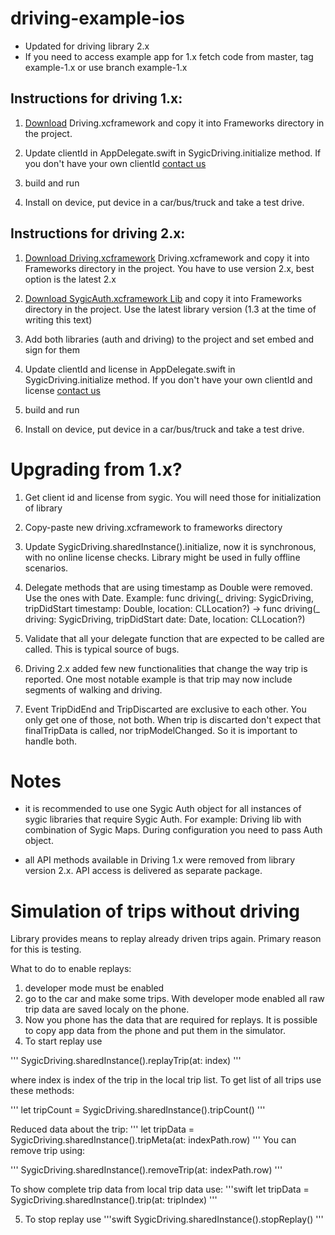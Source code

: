 # driving-example-ios

- Updated for driving library 2.x
- If you need to access example app for 1.x fetch code from master, tag example-1.x or use branch example-1.x

## Instructions for driving 1.x:
1. [Download](https://public.repo.sygic.com/#browse/browse:maven-sygic-releases:com%2Fsygic%2Fadas%2Fdriving) Driving.xcframework and copy it into Frameworks directory in the project. 


2. Update clientId in AppDelegate.swift in SygicDriving.initialize method. If you don't have your own clientId [contact us](https://www.sygic.com/enterprise/contact-us)

3. build and run

4. Install on device, put device in a car/bus/truck and take a test drive.



## Instructions for driving 2.x:

1. [Download Driving.xcframework](https://public.repo.sygic.com/#browse/browse:maven-sygic-releases:com%2Fsygic%2Fadas%2Fdriving) Driving.xcframework and copy it into Frameworks directory in the project. You have to use version 2.x, best option is the latest 2.x

2. [Download SygicAuth.xcframework Lib](https://public.repo.sygic.com/#browse/browse:maven-sygic-releases:com%2Fsygic%2Flib%2Fauth%2Fsygicauth-ios) and copy it into Frameworks directory in the project. Use the latest library version (1.3 at the time of writing this text)

3. Add both libraries (auth and driving) to the project and set embed and sign for them

4. Update clientId and license in AppDelegate.swift in SygicDriving.initialize method. If you don't have your own clientId and license [contact us](https://www.sygic.com/enterprise/contact-us)

6. build and run

6. Install on device, put device in a car/bus/truck and take a test drive.





# Upgrading from 1.x?

1. Get client id and license from sygic. You will need those for initialization of library
2. Copy-paste new driving.xcframework to frameworks directory
3. Update SygicDriving.sharedInstance().initialize, now it is synchronous, with no online license checks. Library might be used in fully offline scenarios.
4. Delegate methods that are using timestamp as Double were removed. Use the ones with Date. Example: func driving(_ driving: SygicDriving, tripDidStart timestamp: Double, location: CLLocation?) -> func driving(_ driving: SygicDriving, tripDidStart date: Date, location: CLLocation?)
5. Validate that all your delegate function that are expected to be called are called. This is typical source of bugs.

6. Driving 2.x added few new functionalities that change the way trip is reported. One most notable example is that trip may now include segments of walking and driving.
7. Event TripDidEnd and TripDiscarted are exclusive to each other. You only get one of those, not both. When trip is discarted don't expect that finalTripData is called, nor tripModelChanged. So it is important to handle both.

# Notes
- it is recommended to use one Sygic Auth object for all instances of sygic libraries that require Sygic Auth. For example: Driving lib with combination of Sygic Maps. During configuration you need to pass Auth object. 

- all API methods available in Driving 1.x were removed from library version 2.x. API access is delivered as separate package.

# Simulation of trips without driving

Library provides means to replay already driven trips again. Primary reason for this is testing.

What to do to enable replays:

1. developer mode must be enabled
2. go to the car and make some trips. With developer mode enabled all raw trip data are saved localy on the phone.
3. Now you phone has the data that are required for replays. It is possible to copy app data from the phone and put them in the simulator. 
4. To start replay use
 
'''
SygicDriving.sharedInstance().replayTrip(at: index)
'''
 
where index is index of the trip in the local trip list. To get list of all trips use these methods:

'''
let tripCount = SygicDriving.sharedInstance().tripCount()
'''

Reduced data about the trip:
'''
let tripData = SygicDriving.sharedInstance().tripMeta(at: indexPath.row)
'''
You can remove trip using:

'''
SygicDriving.sharedInstance().removeTrip(at: indexPath.row)
'''

To show complete trip data from local trip data use:
'''swift
let tripData = SygicDriving.sharedInstance().trip(at: tripIndex)
'''
            
5. To stop replay use
'''swift
SygicDriving.sharedInstance().stopReplay()
'''
